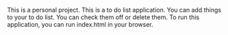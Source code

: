 This is a personal project.
This is a to do list application.
You can add things to your to do list.
You can check them off or delete them.
To run this application, you can run index.html in your browser.
